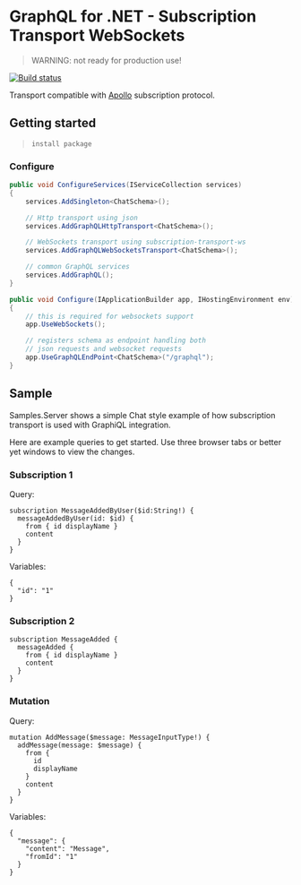 GraphQL for .NET - Subscription Transport WebSockets
====================================================

>WARNING: not ready for production use!

[![Build status](https://ci.appveyor.com/api/projects/status/11e1i3yp07jy18jj/branch/master?svg=true)](https://ci.appveyor.com/project/graphql-dotnet-ci/subscriptions-transport-ws/branch/master)

Transport compatible with [Apollo](https://github.com/apollographql/subscriptions-transport-ws) subscription protocol.

## Getting started

>`install package`

### Configure

``` csharp
public void ConfigureServices(IServiceCollection services)
{
    services.AddSingleton<ChatSchema>();

    // Http transport using json
    services.AddGraphQLHttpTransport<ChatSchema>();

    // WebSockets transport using subscription-transport-ws
    services.AddGraphQLWebSocketsTransport<ChatSchema>();

    // common GraphQL services
    services.AddGraphQL();
}

public void Configure(IApplicationBuilder app, IHostingEnvironment env)
{
    // this is required for websockets support
    app.UseWebSockets();

    // registers schema as endpoint handling both
    // json requests and websocket requests
    app.UseGraphQLEndPoint<ChatSchema>("/graphql");
}

```

## Sample

Samples.Server shows a simple Chat style example of how subscription transport is used
with GraphiQL integration.

Here are example queries to get started. Use three browser tabs or better yet windows 
to view the changes.

### Subscription 1

Query:

```
subscription MessageAddedByUser($id:String!) {
  messageAddedByUser(id: $id) {
    from { id displayName }
    content
  }
}
```

Variables:

```
{
  "id": "1"
}
```

### Subscription 2

```
subscription MessageAdded {
  messageAdded {
    from { id displayName }
    content
  }
}
```

### Mutation

Query:

```
mutation AddMessage($message: MessageInputType!) {
  addMessage(message: $message) {
    from {
      id
      displayName
    }
    content
  }
}
```

Variables: 

```
{
  "message": {
    "content": "Message",
    "fromId": "1"
  }
}
```
